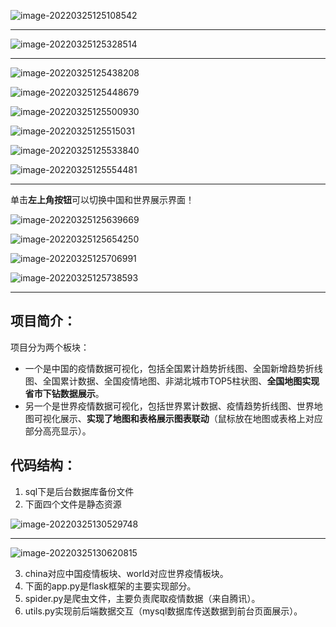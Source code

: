 ![image-20220325125108542](https://gitee.com/yang-chuanwei/typora-img/raw/master/img/image-20220325125108542.png)



---



![image-20220325125328514](https://gitee.com/yang-chuanwei/typora-img/raw/master/img/image-20220325125328514.png)



---



![image-20220325125438208](https://gitee.com/yang-chuanwei/typora-img/raw/master/img/image-20220325125438208.png)

![image-20220325125448679](https://gitee.com/yang-chuanwei/typora-img/raw/master/img/image-20220325125448679.png)

![image-20220325125500930](https://gitee.com/yang-chuanwei/typora-img/raw/master/img/image-20220325125500930.png)

![image-20220325125515031](https://gitee.com/yang-chuanwei/typora-img/raw/master/img/image-20220325125515031.png)

![image-20220325125533840](https://gitee.com/yang-chuanwei/typora-img/raw/master/img/image-20220325125533840.png)

![image-20220325125554481](https://gitee.com/yang-chuanwei/typora-img/raw/master/img/image-20220325125554481.png)



----

单击**左上角按钮**可以切换中国和世界展示界面！

![image-20220325125639669](https://gitee.com/yang-chuanwei/typora-img/raw/master/img/image-20220325125639669.png)

![image-20220325125654250](https://gitee.com/yang-chuanwei/typora-img/raw/master/img/image-20220325125654250.png)

![image-20220325125706991](https://gitee.com/yang-chuanwei/typora-img/raw/master/img/image-20220325125706991.png)

![image-20220325125738593](https://gitee.com/yang-chuanwei/typora-img/raw/master/img/image-20220325125738593.png)





-----



## 项目简介：

项目分为两个板块：

- 一个是中国的疫情数据可视化，包括全国累计趋势折线图、全国新增趋势折线图、全国累计数据、全国疫情地图、非湖北城市TOP5柱状图、**全国地图实现省市下钻数据展示**。
- 另一个是世界疫情数据可视化，包括世界累计数据、疫情趋势折线图、世界地图可视化展示、**实现了地图和表格展示图表联动**（鼠标放在地图或表格上对应部分高亮显示）。

## 代码结构：

1. sql下是后台数据库备份文件
2. 下面四个文件是静态资源

![image-20220325130529748](https://gitee.com/yang-chuanwei/typora-img/raw/master/img/image-20220325130529748.png)

---

![image-20220325130620815](https://gitee.com/yang-chuanwei/typora-img/raw/master/img/image-20220325130620815.png)

3. china对应中国疫情板块、world对应世界疫情板块。
4. 下面的app.py是flask框架的主要实现部分。
5. spider.py是爬虫文件，主要负责爬取疫情数据（来自腾讯）。
6. utils.py实现前后端数据交互（mysql数据库传送数据到前台页面展示）。

